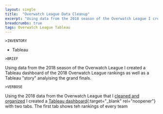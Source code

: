 ```yaml
---
layout: single
title:  "Overwatch League Data Cleanup"
excerpt: "Using data from the 2018 season of the Overwatch League I created a Tableau dashboard of the 2018 Overwatch League rankings as well as a Tableau "story" analyising the grand finals."
breadcrumbs: true
tags: Overwatch League Tableau
---
```


```
>INVENTORY
```
- Tableau

```
>BRIEF
```
  Using data from the 2018 season of the Overwatch League I created a Tableau dashboard of the 2018 Overwatch League rankings as well as a Tableau "story" analyising the grand finals.
  
  
```
>VERBOSE
```
  Using the 2018 data from the Overwatch League that I [cleaned and organized]() I created a [Tableau dashboard](https://public.tableau.com/app/profile/max.tollefsen/viz/OverwatchLeague2018/OWL2018Dashboard){:target="_blank" rel="noopener"} with two tabs. The first tab shows teh rankings of every team
